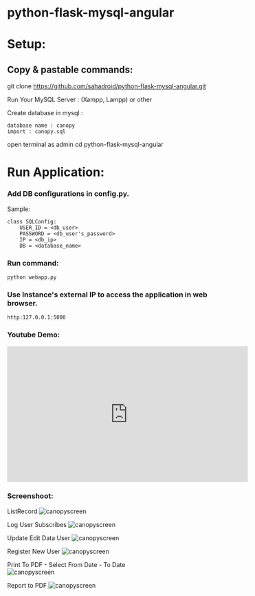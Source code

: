 # python-flask-mysql-angular

# Setup:
##  Copy & pastable commands:




git clone https://github.com/sahadroid/python-flask-mysql-angular.git 

Run Your MySQL Server : (Xampp, Lampp) or other 

Create database in mysql :

	database name : canopy 
	import : canopy.sql

open terminal as admin 
cd python-flask-mysql-angular



# Run Application:

### Add DB configurations in config.py.

Sample:

    class SQLConfig:
        USER_ID = <db_user>
        PASSWORD = <db_user's_password>
        IP = <db_ip>
        DB = <database_name>

### Run command:

    python webapp.py

### Use Instance's external IP to access the application in web browser.

    http:127.0.0.1:5000


### Youtube Demo:

<iframe width="560" height="315" src="https://www.youtube.com/embed/bVO5RjVtiLM" frameborder="0" allow="accelerometer; autoplay; clipboard-write; encrypted-media; gyroscope; picture-in-picture" allowfullscreen></iframe>



### Screenshoot:

ListRecord
![canopyscreen](https://user-images.githubusercontent.com/27715383/109784207-69836480-7c3d-11eb-97ee-1ec81181c213.png)



Log User Subscribes
![canopyscreen](https://user-images.githubusercontent.com/27715383/109784351-92a3f500-7c3d-11eb-953f-abced93d2f29.png)



Update Edit Data User
![canopyscreen](https://user-images.githubusercontent.com/27715383/109381121-ebf0e900-790a-11eb-95f6-6f9a581ff5e4.png)



Register New User
![canopyscreen](https://user-images.githubusercontent.com/27715383/109381189-5d309c00-790b-11eb-8955-45cb37a8e5a1.png)



Print To PDF - Select From Date - To Date  
![canopyscreen](https://user-images.githubusercontent.com/27715383/109785545-cfbcb700-7c3e-11eb-8b08-706a9f887f7b.png)



Report to PDF
![canopyscreen](https://user-images.githubusercontent.com/27715383/109786129-6d17eb00-7c3f-11eb-98bd-e45ca0a6c3a0.png)


